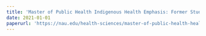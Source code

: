 ```yaml
---
title: 'Master of Public Health Indigenous Health Emphasis: Former Students'
date: 2021-01-01
paperurl: 'https://nau.edu/health-sciences/master-of-public-health-health-promotion-with-the-indigenous-health-track/'
---
```

